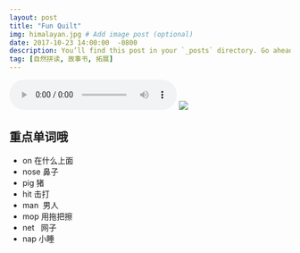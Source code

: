 ```yaml
---
layout: post
title: "Fun Quilt"
img: himalayan.jpg # Add image post (optional)
date: 2017-10-23 14:00:00  -0800
description: You’ll find this post in your `_posts` directory. Go ahead and edit it and re-build the site to see your changes. # Add post description (optional)
tag: [自然拼读, 故事书, 拓展]
---
```


 
 
<audio controls="controls" width="100%" >
  <source src="http://7xqbv5.com1.z0.glb.clouddn.com/Fun%20Quilt.mp3" type="audio/mp3" />

<embed  width="100%" src="http://7xqbv5.com1.z0.glb.clouddn.com/Fun%20Quilt.mp3" />
</audio>



<img src="http://7xqbv5.com1.z0.glb.clouddn.com/Fun%20Quilt.png" >

## 重点单词哦
- on       在什么上面
- nose     鼻子
- pig      猪
- hit      击打
- man      男人
- mop      用拖把擦 
- net      网子
- nap      小睡
